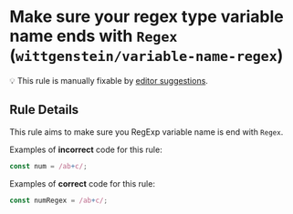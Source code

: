 # Make sure your regex type variable name ends with `Regex` (`wittgenstein/variable-name-regex`)

💡 This rule is manually fixable by [editor suggestions](https://eslint.org/docs/developer-guide/working-with-rules#providing-suggestions).

## Rule Details

This rule aims to make sure you RegExp variable name is end with `Regex`.

Examples of **incorrect** code for this rule:

```js
const num = /ab+c/;
```

Examples of **correct** code for this rule:

```js
const numRegex = /ab+c/;
```
